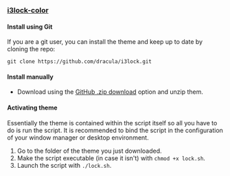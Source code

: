 ### [i3lock-color](https://github.com/Raymo111/i3lock-color)

#### Install using Git

If you are a git user, you can install the theme and keep up to date by cloning the repo:

    git clone https://github.com/dracula/i3lock.git

#### Install manually
* Download using the [GitHub .zip download](https://github.com/dracula/i3lock/archive/master.zip) option and unzip them.

#### Activating theme
Essentially the theme is contained within the script itself so all you have to do is run the script.
It is recommended to bind the script in the configuration of your window manager or desktop environment.

1.  Go to the folder of the theme you just downloaded.
1.  Make the script executable (in case it isn't) with `chmod +x lock.sh`.
2.  Launch the script with `./lock.sh`.
